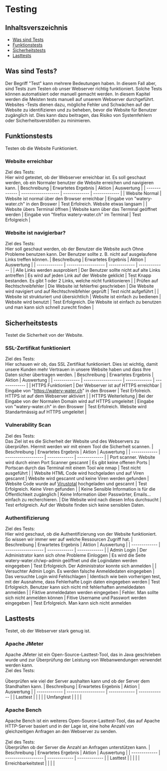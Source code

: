 # Testing

## Inhaltsverszeichnis
- [Was sind Tests](#was-sind-tests)
- [Funktionstests](#funktionstests)
- [Sicherheitstests](#sicherheitstests)
- [Lasttests](#lasttests)

## Was sind Tests?
Der Begriff "Test" kann mehrere Bedeutungen haben. In diesem Fall aber, sind Tests zum Testen ob unser Webserver richtig funktioniert. Solche Tests können automatisiert oder manuell gemacht werden. In diesem Kapitel werden die Meisten tests manuell auf unserem Webserver durchgeführt. 
Websites -Tests dienen dazu, mögliche Fehler und Schwächen auf der Website zu identifizieren und zu beheben, bevor die Website für Benutzer zugänglich ist. Dies kann dazu beitragen, das Risiko von Systemfehlern oder Sicherheitsverstößen zu minimieren.

## Funktionstests
Testen ob die Website Funktioniert.

### Website erreichbar
Ziel des Tests: <br>
Hier wird getestet, ob der Webserver erreichbar ist. Es soll geschaut werden, ob ein Normaler benutzer die Website erreichen und navigieren kann.
| Beschreibung  | Erwartetes Ergebnis | Aktion        | Auswertung    |
| ------------- | ------------------- | ------------- | ------------- |
| Website Normal | Website ist normal über den Browser erreichbar | Eingabe von "watery-water.ch" in den Broswer  | Test Erfolreich. Website etwas langsam |
| Website übers Terminal öffnen | Website kann über das Terminal geöffnet werden | Eingabe von "firefox watery-water.ch" im Terminal | Test Erfolgreich |

### Website ist navigierbar?
Ziel des Tests: <br>
Hier soll geschaut werden, ob der Benutzer die Website auch Ohne Probleme benutzen kann. Der Benutzer sollte z. B. nicht auf ausgelaufene Links treffen können.
| Beschreibung  | Erwartetes Ergebnis | Aktion        | Auswertung    |
| ------------- | ------------------- | ------------- | ------------- |
| Alle Links werden ausprobiert  | Der Benutzer sollte nicht auf alte Links antreffen | Es wird auf jeden Link auf der Website geklickt | Test Knapp bestanden. Es gibt 1 oder 2 Links, welche nicht funktionieren |
| Prüfen auf Rechtschreibfehler | Die Website ist fehlerfrei geschrieben | Die Website wird navigiert und auf Rechtschreibfehler geprüft | Test nicht aufgeführt  |
| Website ist strukturiert und übersichtlich | Website ist einfach zu bedienen | Website wird benutzt | Test Erfolgreich. Die Website ist einfach zu benutzen und man kann sich schnell zurecht finden |

## Sicherheitstests
Testet die Sicherheit von der Website.

### SSL-Zertifikat funktioniert
Ziel des Tests: <br>
Hier schauen wir ob, das SSL Zertifikat funktioniert. Dies ist wichtig, damit unsere Kunden mehr Vertrauen in unsere Website haben und dass Ihre Daten sicher übertragen werden.
| Beschreibung  | Erwartetes Ergebnis | Aktion        | Auswertung    |
| ------------- | ------------------- | ------------- | ------------- |
| HTTPS Funktioniert | Der Webserver ist auf HTTPS erreichbar | Eingabe von "https://watery-water.ch" in den Broswer | Test Erfolreich. HTTPS ist auf dem Webserver aktiviert |
| HTTPS Weiterleitung | Bei der Eingabe von der Normalen Domain wird auf HTTPS umgeleitet | Eingabe von "watery-water.ch" in den Broswer | Test Erfolreich. Website wird Standartmässig auf HTTPS umgeleitet |

### Vulnerability Scan
Ziel des Tests: <br>
Das Ziel ist es die Sicherheit der Website und des Webservers zu überprüfen. Hiermit werden wir mit einem Tool die Sicherheit scannen. 
| Beschreibung  | Erwartetes Ergebnis | Aktion        | Auswertung    |
| ------------- | ------------------- | ------------- | ------------- |
| Port scanner. Website wird durch einen Port Scanner gescannt | Es gibt keine offenen Ports | Portscan durch das Terminal mit einem Tool wie nmap | Test nicht ausgeführt  |
| Website HTML Code wird hochgeladen und auf Viren gescannt | Website wird gescannt und keine Viren werden gefunden | Website Code wurde auf [Virustotal](https://www.virustotal.com/gui/home/upload) hochgeladen und gescannt | Test Erfolgreich. Keine Viren gefunden |
| Keine Sensible Information is für die Öffentlichkeit zugänglich | Keine Information über Passwörter, Emails... einfach zu recherchieren. | Die Website wird nach diesen Infos durchsucht | Test erfolgreich. Auf der Website finden sich keine sensiblen Daten.

### Authentifizierung
Ziel des Tests: <br>
Hier wird geschaut, ob die Authentifizierung von der Website funktioniert. So wissen wir immer wer auf welche Ressourcen Zugriff hat.
| Beschreibung  | Erwartetes Ergebnis | Aktion        | Auswertung    |
| ------------- | ------------------- | ------------- | ------------- |
| Admin Login  | Der Administrator kann sich ohne Probleme Einloggen | Es wird die Seite watery-water.ch/wp-admin geöffnet und die Logindaten werden eingegeben | Test Erfolgreich. Der Administrator konnte sich anmelden |
| Versuchter Admin Login. Es werden falsche Anmeldedaten eingegeben | Das versuchte Login wird Fehlschlagen | Identisch wie bein vorherigen test, mit der Ausnahme, dass Fehlerhafte Login daten eingegeben werden | Test Erfolgreich. Benutzer kann sich nicht mit fehlerhaften anmeldedaten anmelden |
| Fiktive anmeldedaten werden eingegeben | Fehler. Man sollte sich nicht anmelden können | Fitive Username und Passwort werden eingegeben | Test Erfolgreich. Man kann sich nicht anmelden

## Lasttests
Testet, ob der Webserver stark genug ist. 

### Apache JMeter
Apache JMeter ist ein Open-Source-Lasttest-Tool, das in Java geschrieben wurde und zur Überprüfung der Leistung von Webanwendungen verwendet werden kann. <br>
Ziel des Tests: <br><br>
Überprüfen wie viel der Server aushalten kann und ob der Server dem Standhalten kann.
| Beschreibung  | Erwartetes Ergebnis | Aktion        | Auswertung    |
| ------------- | ------------------- | ------------- | ------------- |
| Lasttest |  |  |  |
| Umfangtest |  |  |  |

### Apache Bench
Apache Bench ist ein weiteres Open-Source-Lasttest-Tool, das auf Apache HTTP-Server basiert und in der Lage ist, eine hohe Anzahl von gleichzeitigen Anfragen an den Webserver zu senden. <br><br>
Ziel des Tests: <br>
Überprüfen ob der Server die Anzahl an Anfragen unterstützen kann.
| Beschreibung  | Erwartetes Ergebnis | Aktion        | Auswertung    |
| ------------- | ------------------- | ------------- | ------------- |
| Lasttest |  |  |  |
| Erreichbarkeitstest |  |  |  |

